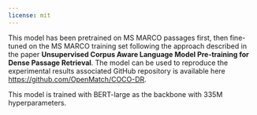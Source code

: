 ```yaml
---
license: mit
---
```


This model has been pretrained on MS MARCO passages first, then fine-tuned on the MS MARCO training set following the approach described in the paper **Unsupervised Corpus Aware Language Model Pre-training for Dense Passage Retrieval**. The model can be used to reproduce the experimental results associated GitHub repository is available here https://github.com/OpenMatch/COCO-DR.

This model is trained with BERT-large as the backbone with 335M hyperparameters.
